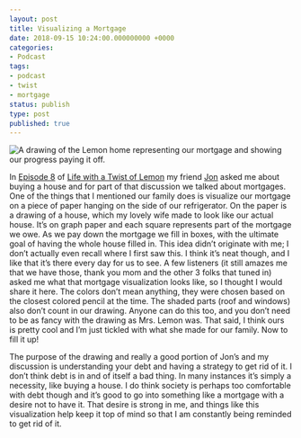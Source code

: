 ```yaml
---
layout: post
title: Visualizing a Mortgage
date: 2018-09-15 10:24:00.000000000 +0000
categories:
- Podcast
tags:
- podcast
- twist
- mortgage
status: publish
type: post
published: true
---
```


<img src="/assets/visualizing-a-mortgage.jpg" srcset="/assets/visualizing-a-mortgage.jpg, /assets/visualizing-a-mortgage@2x.jpg 2x" alt="A drawing of the Lemon home representing our mortgage and showing our progress paying it off." class="post-img" />

In [Episode 8](https://twistoflemonpod.com/episode-8-if-you-dont-buy-milkshakes-with-your-money-save-for-a-house/) of [Life with a Twist of Lemon](http://twistoflemonpod.com) my friend [Jon](http://jonkohlmeier.net/) asked me about buying a house and for part of that discussion we talked about mortgages. One of the things that I mentioned our family does is visualize our mortgage on a piece of paper hanging on the side of our refrigerator. On the paper is a drawing of a house, which my lovely wife made to look like our actual house.  It’s on graph paper and each square represents part of the mortgage we owe. As we pay down the mortgage we fill in boxes, with the ultimate goal of having the whole house filled in. This idea didn’t originate with me; I don’t actually even recall where I first saw this. I think it’s neat though, and I like that it’s there every day for us to see. A few listeners (it still amazes me that we have those, thank you mom and the other 3 folks that tuned in) asked me what that mortgage visualization looks like, so I thought I would share it here. The colors don’t mean anything, they were chosen based on the closest colored pencil at the time. The shaded parts (roof and windows) also don’t count in our drawing. Anyone can do this too, and you don’t need to be as fancy with the drawing as Mrs. Lemon was. That said, I think ours is pretty cool and I’m just tickled with what she made for our family. Now to fill it up!

The purpose of the drawing and really a good portion of Jon’s and my discussion is understanding your debt and having a strategy to get rid of it. I don’t think debt is in and of itself a bad thing. In many instances it’s simply a necessity, like buying a house. I do think society is perhaps too comfortable with debt though and it’s good to go into something like a mortgage with a desire not to have it.  That desire is strong in me, and things like this visualization help keep it top of mind so that I am constantly being reminded to get rid of it.

